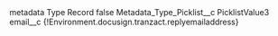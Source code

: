 <?xml version="1.0" encoding="UTF-8"?>
<CustomMetadata xmlns="http://soap.sforce.com/2006/04/metadata" xmlns:xsi="http://www.w3.org/2001/XMLSchema-instance" xmlns:xsd="http://www.w3.org/2001/XMLSchema">
    <label>metadata Type Record</label>
    <protected>false</protected>
    <values>
        <field>Metadata_Type_Picklist__c</field>
        <value xsi:type="xsd:string">PicklistValue3</value>
    </values>
    <values>
        <field>email__c</field>
        <value xsi:type="xsd:string">{!Environment.docusign.tranzact.replyemailaddress}</value>
    </values>
</CustomMetadata>
